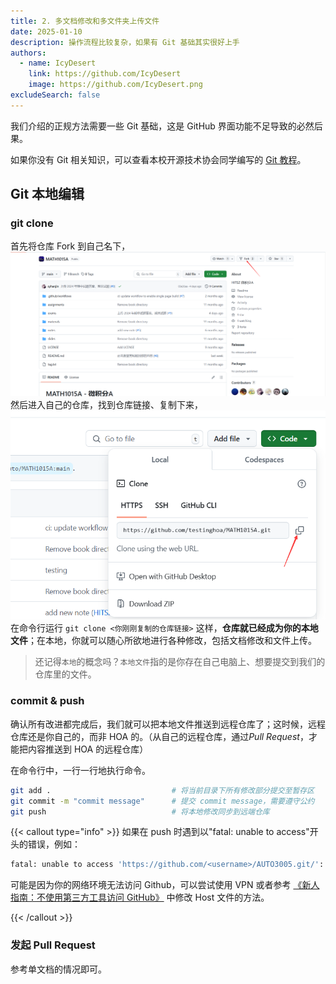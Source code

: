 ```yaml
---
title: 2. 多文档修改和多文件夹上传文件
date: 2025-01-10
description: 操作流程比较复杂，如果有 Git 基础其实很好上手
authors:
  - name: IcyDesert
    link: https://github.com/IcyDesert
    image: https://github.com/IcyDesert.png
excludeSearch: false
---
```

我们介绍的正规方法需要一些 Git 基础，这是 GitHub 界面功能不足导致的必然后果。

如果你没有 Git 相关知识，可以查看本校开源技术协会同学编写的 [Git 教程](https://wiki.osa.moe/guide-for-beginner/git-tutorial/)。

## Git 本地编辑

### git clone

首先将仓库 Fork 到自己名下，
![](./img/fork-repo-actively.png)
然后进入自己的仓库，找到仓库链接、复制下来，
![](./img/find-git-clone-url.png)
在命令行运行
`git clone <你刚刚复制的仓库链接>`
这样，**仓库就已经成为你的本地文件**；在本地，你就可以随心所欲地进行各种修改，包括文档修改和文件上传。
> 还记得`本地`的概念吗？`本地文件`指的是你存在自己电脑上、想要提交到我们的仓库里的文件。

### commit & push

确认所有改进都完成后，我们就可以把本地文件推送到远程仓库了；这时候，远程仓库还是你自己的，而非 HOA 的。（从自己的远程仓库，通过*Pull Request*，才能把内容推送到 HOA 的远程仓库）

在命令行中，一行一行地执行命令。
```bash
git add .                           # 将当前目录下所有修改部分提交至暂存区
git commit -m "commit message"      # 提交 commit message，需要遵守公约
git push                            # 将本地修改同步到远端仓库
```

{{< callout type="info" >}}
如果在 push 时遇到以"fatal: unable to access"开头的错误，例如：

```bash
fatal: unable to access 'https://github.com/<username>/AUTO3005.git/': OpenSSL SSL_connect: SSL_ERROR_SYSCALL in connection to github.com:443
```

可能是因为你的网络环境无法访问 Github，可以尝试使用 VPN 或者参考 [《新人指南：不使用第三方工具访问 GitHub》](https://hoa.moe/blog/access-github/#3-通过修改-hosts-文件访问-github) 中修改 Host 文件的方法。

{{< /callout >}}

### 发起 Pull Request

参考单文档的情况即可。

